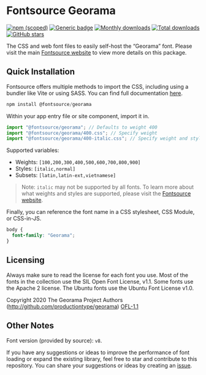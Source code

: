 # Fontsource Georama

[![npm (scoped)](https://img.shields.io/npm/v/@fontsource/georama?color=brightgreen)](https://www.npmjs.com/package/@fontsource/georama) [![Generic badge](https://img.shields.io/badge/fontsource-passing-brightgreen)](https://github.com/fontsource/fontsource) [![Monthly downloads](https://badgen.net/npm/dm/@fontsource/georama)](https://github.com/fontsource/fontsource) [![Total downloads](https://badgen.net/npm/dt/@fontsource/georama)](https://github.com/fontsource/fontsource) [![GitHub stars](https://img.shields.io/github/stars/fontsource/fontsource.svg?style=social&label=Star)](https://github.com/fontsource/fontsource/stargazers)

The CSS and web font files to easily self-host the “Georama” font. Please visit the main [Fontsource website](https://fontsource.org/fonts/georama) to view more details on this package.

## Quick Installation

Fontsource offers multiple methods to import the CSS, including using a bundler like Vite or using SASS. You can find full documentation [here](https://fontsource.org/docs/getting-started/introduction).

```javascript
npm install @fontsource/georama
```

Within your app entry file or site component, import it in.

```javascript
import "@fontsource/georama"; // Defaults to weight 400
import "@fontsource/georama/400.css"; // Specify weight
import "@fontsource/georama/400-italic.css"; // Specify weight and style
```

Supported variables:
- Weights: `[100,200,300,400,500,600,700,800,900]`
- Styles: `[italic,normal]`
- Subsets: `[latin,latin-ext,vietnamese]`

> Note: `italic` may not be supported by all fonts. To learn more about what weights and styles are supported, please visit the [Fontsource website](https://fontsource.org/fonts/georama).

Finally, you can reference the font name in a CSS stylesheet, CSS Module, or CSS-in-JS.

```css
body {
  font-family: "Georama";
}
```

## Licensing
Always make sure to read the license for each font you use. Most of the fonts in the collection use the SIL Open Font License, v1.1. Some fonts use the Apache 2 license. The Ubuntu fonts use the Ubuntu Font License v1.0.

Copyright 2020 The Georama Project Authors (http://github.com/productiontype/georama)
[OFL-1.1](http://scripts.sil.org/OFL)

## Other Notes
Font version (provided by source): `v8`.

If you have any suggestions or ideas to improve the performance of font loading or expand the existing library, feel free to star and contribute to this repository. You can share your suggestions or ideas by creating an [issue](https://github.com/fontsource/fontsource/issues).